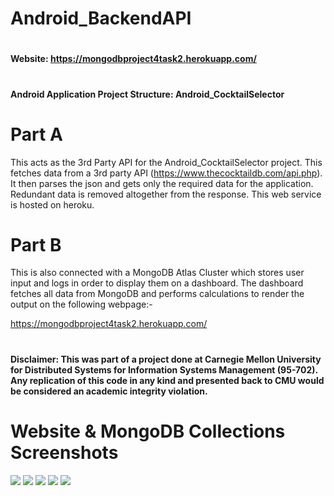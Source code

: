 # Android_BackendAPI

#
**Website: https://mongodbproject4task2.herokuapp.com/**
#
**Android Application Project Structure: Android_CocktailSelector**

# Part A
This acts as the 3rd Party API for the Android_CocktailSelector project. This fetches data from a 3rd party API (https://www.thecocktaildb.com/api.php). It then parses the json and gets only the required data for the application. Redundant data is removed altogether from the response. This web service is hosted on heroku.

# Part B
This is also connected with a MongoDB Atlas Cluster which stores user input and logs in order to display them on a dashboard. The dashboard fetches all data from MongoDB and performs calculations to render the output on the following webpage:-

https://mongodbproject4task2.herokuapp.com/

# 
**Disclaimer: This was part of a project done at Carnegie Mellon University for Distributed Systems for Information Systems Management (95-702). Any replication of this code in any kind and presented back to CMU would be considered an academic integrity violation.**
# 
# Website & MongoDB Collections Screenshots

![](https://i.ibb.co/b3ZnRT3/1.png)
![](https://i.ibb.co/Fw8FHTV/4.png)
![](https://i.ibb.co/hRrKKm7/5.png)
![](https://i.ibb.co/ZS0xzj0/2.png)
![](https://i.ibb.co/zrdNsPd/3.png)
